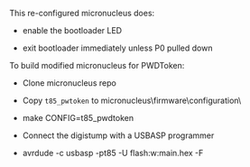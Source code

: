 This re-configured micronucleus does:

* enable the bootloader LED

* exit bootloader immediately unless P0 pulled down

To build modified micronucleus for PWDToken:

* Clone micronucleus repo

* Copy `t85_pwtoken` to micronucleus\firmware\configuration\

* make CONFIG=t85_pwdtoken

* Connect the digistump with a USBASP programmer

* avrdude -c usbasp -pt85 -U flash:w:main.hex -F